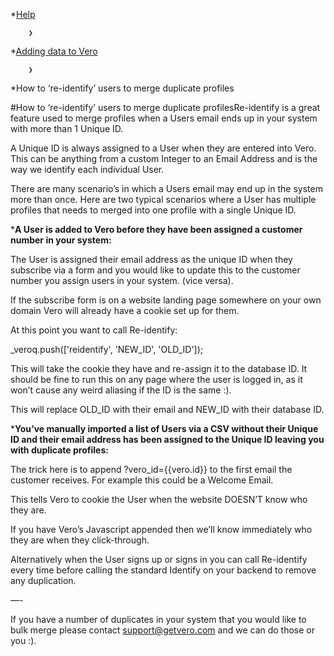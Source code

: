 *[Help](/help)

        ❯
        
*[Adding data to Vero](/help/adding-data-to-vero)

        ❯
        
*How to ‘re-identify’ users to merge duplicate profiles
    
#How to ‘re-identify’ users to merge duplicate profilesRe-identify is a great feature used to merge profiles when a Users email ends up in your system with more than 1 Unique ID.

A Unique ID is always assigned to a User when they are entered into Vero. This can be anything from a custom Integer to an Email Address and is the way we identify each individual User.

There are many scenario’s in which a Users email may end up in the system more than once. Here are two typical scenarios where a User has multiple profiles that needs to merged into one profile with a single Unique ID.

***A User is added to Vero before they have been assigned a customer number in your system:**

The User is assigned their email address as the unique ID when they subscribe via a form and you would like to update this to the customer number you assign users in your system. (vice versa).

If the subscribe form is on a website landing page somewhere on your own domain Vero will already have a cookie set up for them.

At this point you want to call 
Re-identify:

_veroq.push(['reidentify', 'NEW_ID', 'OLD_ID']);

This will take the cookie they have and re-assign it to the database ID. It should be fine to run this on any page where the user is logged in, as it won’t cause any weird aliasing if the ID is the same :).

This will replace OLD_ID with their email and NEW_ID with their database ID.

***You’ve manually imported a list of Users via a CSV without their Unique ID and their email address has been assigned to the Unique ID leaving you with duplicate profiles:**

The trick here is to append 
?vero_id={{vero.id}} to the first email the customer receives. For example this could be a Welcome Email.

This tells Vero to cookie the User when the website DOESN’T know who they are.

If you have Vero’s Javascript appended then we’ll know immediately who they are when they click-through.

Alternatively when the User signs up or signs in you can call 
Re-identify every time before calling the standard Identify on your backend to remove any duplication.

—-

If you have a number of duplicates in your system that you would like to bulk merge please contact support@getvero.com and we can do those or you :).